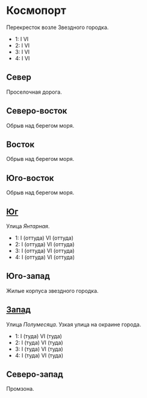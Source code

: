 # Космопорт

Перекресток возле Звездного городка.

* 1:    I   VI
* 2:    I   VI
* 3:    I   VI
* 4:    I   VI

## Север

Проселочная дорога.

## Северо-восток

Обрыв над берегом моря.

## Восток

Обрыв над берегом моря.

## Юго-восток

Обрыв над берегом моря.

## [Юг](./590020.md)

Улица *Янтарная*.

* 1:    I (оттуда)  VI (оттуда)
* 2:    I (оттуда)  VI (оттуда)
* 3:    I (оттуда)  VI (оттуда)
* 4:    I (оттуда)  VI (оттуда)

## Юго-запад

Жилые корпуса звездного городка.

## [Запад](./585015.md)

Улица *Полумесяца*.
Узкая улица на окраине города.

* 1:    I (туда)    VI (туда)
* 2:    I (туда)    VI (туда)
* 3:    I (туда)    VI (туда)
* 4:    I (туда)    VI (туда)

## Северо-запад

Промзона.
